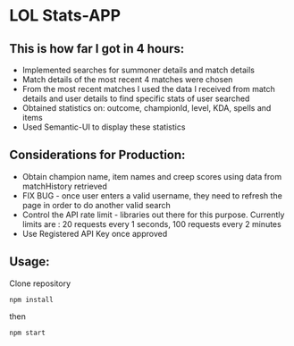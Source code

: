 # LOL Stats-APP

## This is how far I got in 4 hours: 

+ Implemented searches for summoner details and match details
+ Match details of the most recent 4 matches were chosen
+ From the most recent matches I used the data I received from match details and user details to find specific stats of user searched
+ Obtained statistics on: outcome, championId, level, KDA, spells and items
+ Used Semantic-UI to display these statistics

## Considerations for Production: 

+ Obtain champion name, item names and creep scores using data from matchHistory retrieved
+ FIX BUG - once user enters a valid username, they need to refresh the page in order to do another valid search
+ Control the API rate limit - libraries out there for this purpose. Currently limits are : 20 requests every 1 seconds, 100 requests every 2 minutes
+ Use Registered API Key once approved

## Usage:
Clone repository

```
npm install
```
then

```
npm start
```

